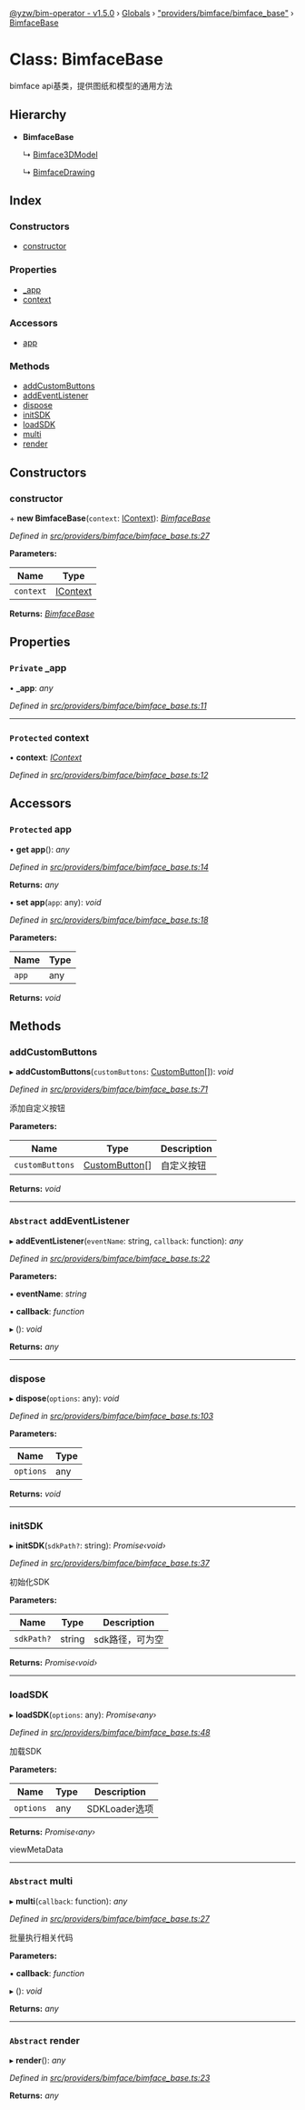 [@yzw/bim-operator - v1.5.0](../README.md) › [Globals](../globals.md) › ["providers/bimface/bimface_base"](../modules/_providers_bimface_bimface_base_.md) › [BimfaceBase](_providers_bimface_bimface_base_.bimfacebase.md)

# Class: BimfaceBase

bimface api基类，提供图纸和模型的通用方法

## Hierarchy

* **BimfaceBase**

  ↳ [Bimface3DModel](_providers_bimface_bimface_model_.bimface3dmodel.md)

  ↳ [BimfaceDrawing](_providers_bimface_bimface_drawing_.bimfacedrawing.md)

## Index

### Constructors

* [constructor](_providers_bimface_bimface_base_.bimfacebase.md#constructor)

### Properties

* [_app](_providers_bimface_bimface_base_.bimfacebase.md#private-_app)
* [context](_providers_bimface_bimface_base_.bimfacebase.md#protected-context)

### Accessors

* [app](_providers_bimface_bimface_base_.bimfacebase.md#protected-app)

### Methods

* [addCustomButtons](_providers_bimface_bimface_base_.bimfacebase.md#addcustombuttons)
* [addEventListener](_providers_bimface_bimface_base_.bimfacebase.md#abstract-addeventlistener)
* [dispose](_providers_bimface_bimface_base_.bimfacebase.md#dispose)
* [initSDK](_providers_bimface_bimface_base_.bimfacebase.md#initsdk)
* [loadSDK](_providers_bimface_bimface_base_.bimfacebase.md#loadsdk)
* [multi](_providers_bimface_bimface_base_.bimfacebase.md#abstract-multi)
* [render](_providers_bimface_bimface_base_.bimfacebase.md#abstract-render)

## Constructors

###  constructor

\+ **new BimfaceBase**(`context`: [IContext](../interfaces/_interface_.icontext.md)): *[BimfaceBase](_providers_bimface_bimface_base_.bimfacebase.md)*

*Defined in [src/providers/bimface/bimface_base.ts:27](https://github.com/youkaisteve/bim-operator/blob/90a5443/src/providers/bimface/bimface_base.ts#L27)*

**Parameters:**

Name | Type |
------ | ------ |
`context` | [IContext](../interfaces/_interface_.icontext.md) |

**Returns:** *[BimfaceBase](_providers_bimface_bimface_base_.bimfacebase.md)*

## Properties

### `Private` _app

• **_app**: *any*

*Defined in [src/providers/bimface/bimface_base.ts:11](https://github.com/youkaisteve/bim-operator/blob/90a5443/src/providers/bimface/bimface_base.ts#L11)*

___

### `Protected` context

• **context**: *[IContext](../interfaces/_interface_.icontext.md)*

*Defined in [src/providers/bimface/bimface_base.ts:12](https://github.com/youkaisteve/bim-operator/blob/90a5443/src/providers/bimface/bimface_base.ts#L12)*

## Accessors

### `Protected` app

• **get app**(): *any*

*Defined in [src/providers/bimface/bimface_base.ts:14](https://github.com/youkaisteve/bim-operator/blob/90a5443/src/providers/bimface/bimface_base.ts#L14)*

**Returns:** *any*

• **set app**(`app`: any): *void*

*Defined in [src/providers/bimface/bimface_base.ts:18](https://github.com/youkaisteve/bim-operator/blob/90a5443/src/providers/bimface/bimface_base.ts#L18)*

**Parameters:**

Name | Type |
------ | ------ |
`app` | any |

**Returns:** *void*

## Methods

###  addCustomButtons

▸ **addCustomButtons**(`customButtons`: [CustomButton](../interfaces/_model_custom_button_.custombutton.md)[]): *void*

*Defined in [src/providers/bimface/bimface_base.ts:71](https://github.com/youkaisteve/bim-operator/blob/90a5443/src/providers/bimface/bimface_base.ts#L71)*

添加自定义按钮

**Parameters:**

Name | Type | Description |
------ | ------ | ------ |
`customButtons` | [CustomButton](../interfaces/_model_custom_button_.custombutton.md)[] | 自定义按钮  |

**Returns:** *void*

___

### `Abstract` addEventListener

▸ **addEventListener**(`eventName`: string, `callback`: function): *any*

*Defined in [src/providers/bimface/bimface_base.ts:22](https://github.com/youkaisteve/bim-operator/blob/90a5443/src/providers/bimface/bimface_base.ts#L22)*

**Parameters:**

▪ **eventName**: *string*

▪ **callback**: *function*

▸ (): *void*

**Returns:** *any*

___

###  dispose

▸ **dispose**(`options`: any): *void*

*Defined in [src/providers/bimface/bimface_base.ts:103](https://github.com/youkaisteve/bim-operator/blob/90a5443/src/providers/bimface/bimface_base.ts#L103)*

**Parameters:**

Name | Type |
------ | ------ |
`options` | any |

**Returns:** *void*

___

###  initSDK

▸ **initSDK**(`sdkPath?`: string): *Promise‹void›*

*Defined in [src/providers/bimface/bimface_base.ts:37](https://github.com/youkaisteve/bim-operator/blob/90a5443/src/providers/bimface/bimface_base.ts#L37)*

初始化SDK

**Parameters:**

Name | Type | Description |
------ | ------ | ------ |
`sdkPath?` | string | sdk路径，可为空  |

**Returns:** *Promise‹void›*

___

###  loadSDK

▸ **loadSDK**(`options`: any): *Promise‹any›*

*Defined in [src/providers/bimface/bimface_base.ts:48](https://github.com/youkaisteve/bim-operator/blob/90a5443/src/providers/bimface/bimface_base.ts#L48)*

加载SDK

**Parameters:**

Name | Type | Description |
------ | ------ | ------ |
`options` | any | SDKLoader选项 |

**Returns:** *Promise‹any›*

viewMetaData

___

### `Abstract` multi

▸ **multi**(`callback`: function): *any*

*Defined in [src/providers/bimface/bimface_base.ts:27](https://github.com/youkaisteve/bim-operator/blob/90a5443/src/providers/bimface/bimface_base.ts#L27)*

批量执行相关代码

**Parameters:**

▪ **callback**: *function*

▸ (): *void*

**Returns:** *any*

___

### `Abstract` render

▸ **render**(): *any*

*Defined in [src/providers/bimface/bimface_base.ts:23](https://github.com/youkaisteve/bim-operator/blob/90a5443/src/providers/bimface/bimface_base.ts#L23)*

**Returns:** *any*
